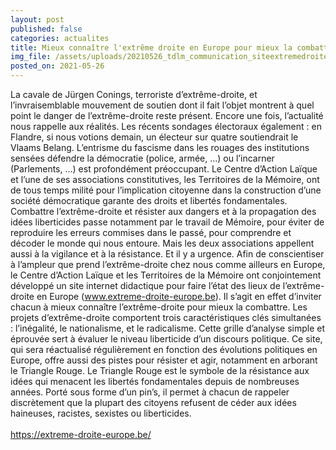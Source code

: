 ```yaml
---
layout: post
published: false
categories: actualites
title: Mieux connaître l'extrême droite en Europe pour mieux la combattre
img_file: /assets/uploads/20210526_tdlm_communication_siteextremedroitecalcom_sitetm_1240x480.jpg
posted_on: 2021-05-26
---
```

La cavale de Jürgen Conings, terroriste d’extrême-droite, et l’invraisemblable mouvement de soutien dont il fait l’objet montrent à quel point le danger de l’extrême-droite reste présent. Encore une fois, l’actualité nous rappelle aux réalités. Les récents sondages électoraux également : en Flandre, si nous votions demain, un électeur sur quatre soutiendrait le Vlaams Belang. L’entrisme du fascisme dans les rouages des institutions sensées défendre la démocratie (police, armée, …) ou l’incarner (Parlements, …) est profondément préoccupant.
Le Centre d’Action Laïque et l’une de ses associations constitutives, les Territoires de la Mémoire, ont de tous temps milité pour l’implication citoyenne dans la construction d’une société démocratique garante des droits et libertés fondamentales. Combattre l’extrême-droite et résister aux dangers et à la propagation des idées liberticides passe notamment par le travail de Mémoire, pour éviter de reproduire les erreurs commises dans le passé, pour comprendre et décoder le monde qui nous entoure. Mais les deux associations appellent aussi à la vigilance et à la résistance. Et il y a urgence.
Afin de conscientiser à l’ampleur que prend l’extrême-droite chez nous comme ailleurs en Europe, le Centre d’Action Laïque et les Territoires de la Mémoire ont conjointement développé un site internet didactique pour faire l’état des lieux de l’extrême-droite en Europe (www.extreme-droite-europe.be). Il s’agit en effet d’inviter chacun à mieux connaître l’extrême-droite pour mieux la combattre.
Les projets d’extrême-droite comportent trois caractéristiques clés simultanées : l’inégalité, le nationalisme, et le radicalisme. Cette grille d’analyse simple et éprouvée sert à évaluer le niveau liberticide d’un discours politique.
Ce site, qui sera réactualisé régulièrement en fonction des évolutions politiques en Europe, offre aussi des pistes pour résister et agir, notamment en arborant le Triangle Rouge. Le Triangle Rouge est le symbole de la résistance aux idées qui menacent les libertés fondamentales depuis de nombreuses années. Porté sous forme d’un pin’s, il permet à chacun de rappeler discrètement que la plupart des citoyens refusent de céder aux idées haineuses, racistes, sexistes ou liberticides.\
\
<https://extreme-droite-europe.be/>
